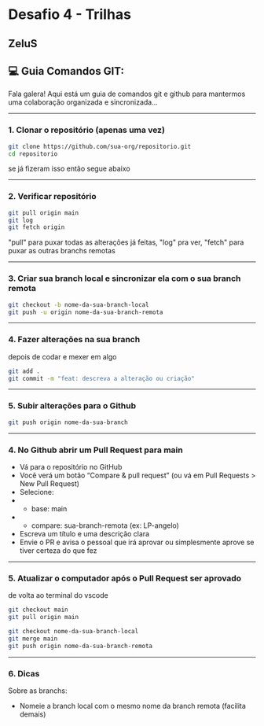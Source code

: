 # Desafio 4 - Trilhas
## ZeluS


## 💻 Guia Comandos GIT:
Fala galera! Aqui está um guia de comandos git e github para mantermos uma colaboração organizada e sincronizada...

---
### 1. Clonar o repositório (apenas uma vez)
```bash
git clone https://github.com/sua-org/repositorio.git
cd repositorio
```
se já fizeram isso então segue abaixo

---

### 2. Verificar repositório
```bash
git pull origin main
git log
git fetch origin
```
"pull" para puxar todas as alterações já feitas, "log" pra ver, "fetch" para puxar as outras branchs remotas

---

### 3. Criar sua branch local e sincronizar ela com o sua branch remota
```bash
git checkout -b nome-da-sua-branch-local
git push -u origin nome-da-sua-branch-remota
```

---

### 4. Fazer alterações na sua branch
depois de codar e mexer em algo
```bash
git add .
git commit -m "feat: descreva a alteração ou criação"
```
---

### 5. Subir alterações para o Github
```bash
git push origin nome-da-sua-branch
```

---

### 4. No Github abrir um Pull Request para main
- Vá para o repositório no GitHub 
- Você verá um botão “Compare & pull request” (ou vá em Pull Requests > New Pull Request)
- Selecione:
- - base: main
- - compare: sua-branch-remota (ex: LP-angelo)
- Escreva um título e uma descrição clara
- Envie o PR e avisa o pessoal que irá aprovar ou simplesmente aprove se tiver certeza do que fez

---

### 5. Atualizar o computador após o Pull Request ser aprovado
de volta ao terminal do vscode
```bash
git checkout main
git pull origin main

git checkout nome-da-sua-branch-local
git merge main
git push origin nome-da-sua-branch-remota

```

---

### 6. Dicas
Sobre as branchs:
- Nomeie a branch local com o mesmo nome da branch remota (facilita demais)
